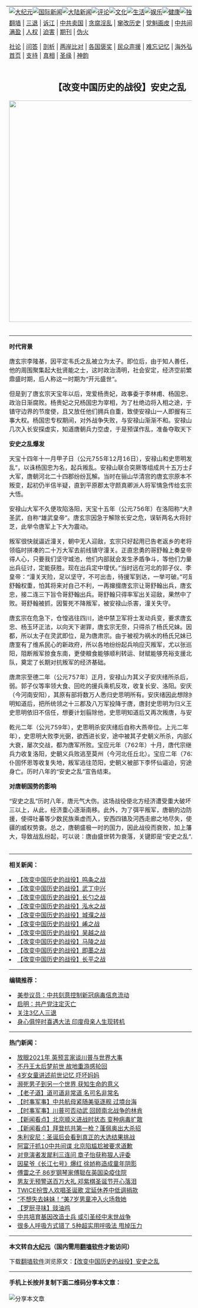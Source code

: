 <a name="1" id="1" target="_blank"></a><span id="1"></span>
<table align=center border="0"><tr><td colspan="2" VALIGN=TOP><a href="https://github.com/sjuclq3059/djy/blob/master/gb/nsc413.md#1"><img src="https://raw.githubusercontent.com/sjuclq3059/www/master/t/djy/1.jpg" title="大纪元"></a><a href="https://github.com/sjuclq3059/djy/blob/master/gb/n24hr.md#1"><img src="https://raw.githubusercontent.com/sjuclq3059/www/master/t/djy/3.jpg" title="国际新闻"></a><a href="https://github.com/sjuclq3059/djy/blob/master/gb/nsc413.md#1"><img src="https://raw.githubusercontent.com/sjuclq3059/www/master/t/djy/4.jpg" title="大陆新闻"></a><a href="https://github.com/sjuclq3059/djy/blob/master/gb/news392.md#1"><img src="https://raw.githubusercontent.com/sjuclq3059/www/master/t/djy/5.jpg" title="评论"></a><a href="https://github.com/sjuclq3059/djy/blob/master/gb/news2007.md#1"><img src="https://raw.githubusercontent.com/sjuclq3059/www/master/t/djy/6.jpg" title="文化"></a><a href="https://github.com/sjuclq3059/djy/blob/master/gb/news2008.md#1"><img src="https://raw.githubusercontent.com/sjuclq3059/www/master/t/djy/7.jpg" title="生活"></a><a href="https://github.com/sjuclq3059/djy/blob/master/gb/ncyule.md#1"><img src="https://raw.githubusercontent.com/sjuclq3059/www/master/t/djy/8.jpg" title="娱乐"></a><a href="https://github.com/sjuclq3059/djy/blob/master/gb/nsc1002.md#1"><img src="https://raw.githubusercontent.com/sjuclq3059/www/master/t/djy/9.jpg" title="健康"><a href="https://github.com/sjuclq3059/djy/blob/master/gb/nf6092.md#1"><img src="https://raw.githubusercontent.com/sjuclq3059/www/master/t/djy/10a.jpg" title="独家"></a><a href="https://github.com/sjuclq3059/djy/blob/master/gb/nf4514.md#1"><img src="https://raw.githubusercontent.com/sjuclq3059/www/master/t/djy/12a.jpg" title="头条"></a></td></tr>
<tr><td colspan="2" VALIGN=TOP><a target="_blank" href="https://github.com/sjuclq3059/www/blob/master/README.md?zsrh#1">翻墙</a> | <a target="_blank" href="https://github.com/sjuclq3059/djy/blob/master/gb/nf5657.md#1">三退</a> | <a target="_blank" href="https://github.com/sjuclq3059/djy/blob/master/gb/nf6124.md#1">诉江</a> | <a target="_blank" href="https://github.com/sjuclq3059/djy/blob/master/gb/nf1176117.md#1">中共卖国</a> | <a target="_blank" href="https://github.com/sjuclq3059/djy/blob/master/gb/nf5773.md#1">贪腐淫乱</a> | <a target="_blank" href="https://github.com/sjuclq3059/djy/blob/master/gb/nf1176115.md#1">窜改历史</a> | <a target="_blank" href="https://github.com/sjuclq3059/djy/blob/master/gb/nf1176107.md#1">党魁画皮</a> | <a target="_blank" href="https://github.com/sjuclq3059/djy/blob/master/gb/nf1320400.md#1">中共间谍</a> | <a target="_blank" href="https://github.com/sjuclq3059/djy/blob/master/gb/nf1176114.md#1">破坏传统</a> | <a target="_blank" href="https://github.com/sjuclq3059/ntdtv/blob/master/gb/prog447_1.md#1">恶贯满盈</a> | <a target="_blank" href="https://github.com/sjuclq3059/djy/blob/master/gb/ncid278.md#1">人权</a> | <a target="_blank" href="https://github.com/sjuclq3059/djy/blob/master/gb/nf1176111.md#1">迫害</a> | <a target="_blank" href="https://gitlab.com/szzdlab/mh-qikan/blob/master/README.md#1">期刊</a> | <a target="_blank" href="https://github.com/sjuclq3059/djy/blob/master/gb/nf5562.md#1">伪火</a></p><p><a target="_blank" href="https://github.com/sjuclq3059/djy/blob/master/gb/9p.md#1">社论</a> | <a target="_blank" href="https://github.com/sjuclq3059/djy/blob/master/gb/nf4378.md#1">问答</a> | <a target="_blank" href="https://github.com/sjuclq3059/djy/blob/master/gb/nf5792.md#1">剖析</a> | <a target="_blank" href="https://github.com/sjuclq3059/djy/blob/master/gb/nf5735.md#1">两岸比对</a> | <a target="_blank" href="https://github.com/sjuclq3059/djy/blob/master/gb/nf6119.md#1">各国褒奖</a> | <a target="_blank" href="https://github.com/sjuclq3059/djy/blob/master/gb/nf6120.md#1">民众声援</a> | <a target="_blank" href="https://github.com/sjuclq3059/djy/blob/master/gb/nf1188594.md#1">难忘记忆</a> | <a target="_blank" href="https://github.com/sjuclq3059/djy/blob/master/gb/nf3180.md#1">海外弘传</a> | <a target="_blank" href="https://github.com/sjuclq3059/djy/blob/master/gb/nf5410.md#1">万人上访</a> | <a target="_blank" href="https://github.com/sjuclq3059/www/blob/master/README.md?zsrh#1">平台首页</a> | <a target="_blank" href="https://github.com/sjuclq3059/djy/blob/master/gb/nf4386.md#1">支持</a> | <a target="_blank" href="https://github.com/sjuclq3059/djy/blob/master/gb/nf4389.md#1">真相</a> | <a target="_blank" href="https://github.com/sjuclq3059/djy/blob/master/gb/nf5790.md#1">圣缘</a> | <a target="_blank" href="https://github.com/sjuclq3059/djy/blob/master/gb/nf4786.md#1">神韵</a></td></tr>
<tr><td VALIGN=TOP width="626"><h2 align=center>【改变中国历史的战役】安史之乱</h2>
<img width="600" src="https://i.epochtimes.com/assets/uploads/2020/12/Fotolia_45613345_Subscription_L-320x200.jpg" />
<h6></h6>
<hr>
<p><B> 时代背景</B></p>
<p>唐玄宗李隆基，因平定韦氏之乱被立为太子。即位后，由于知人善任，礼贤有加，在他的周围聚集起大批贤能之士，这时政治清明，社会安定，经济空前繁荣，唐朝进入鼎盛时期，后人称这一时期为“开元盛世”。</p>
<p>但是到了唐玄宗天宝年以后，宠爱杨贵妃，政事委于李林甫、杨国忠、高力士之手，政治日渐腐败。杨贵妃之兄杨国忠为宰相，为了杜绝边将入相之途，于是重用胡人为镇守边界的节度使，且又放任他们拥兵自重，致使安禄山一人即握有三镇节度使之军事大权。杨国忠专权期间，对外<ahref="https://github.com/sjuclq3059/djy/blob/master/gb/tag/%E6%88%98%E4%BA%89.md#1">战争</a>失败，与安禄山渐渐不和。安禄山野心很大，他几次入长安探虚实，知道唐朝兵力空虚，于是预谋作乱，准备夺取天下。</p>
<p><B> 安史之乱爆发</B></p>
<p>天宝十四年十一月甲子日（公元755年12月16日），安禄山和史思明发动了“安史之乱”，以诛杨国忠为名，起兵叛乱。安禄山联合突厥等组成共十五万士兵，号称二十万大军，唐朝河北二十四郡纷纷瓦解。当时在骊山华清宫的唐玄宗原本不相信安禄山会叛变，起初仍半信半疑，直到平原郡太守颜真卿派人将军情急传给玄宗，玄宗才恍然大悟。</p>
<p>安禄山大军不久便攻陷洛阳，天宝十五年（公元756年）在洛阳称“大燕皇帝”，建元圣武，自称“雄武皇帝”。唐玄宗因急于解除长安之危，误斩两名大将封常清与高仙芝，此举令唐军上下大为震动。</p>
<p>叛军很快就逼近潼关，朝中无人迎敌，玄宗只好起用已告老返乡的老将军哥舒翰，统领临时拼凑的二十万大军去前线镇守潼关。正直忠勇的哥舒翰上奏皇帝说：“安禄山不得人心，只要我们坚守城池，他们内部就会发生矛盾争斗，等他们力量减弱，我们再出兵征讨，定能获胜。现在出兵定中埋伏。”当时远在河北的郭子仪、李光弼也上书给皇帝：“潼关天险，足以坚守，不可出击，待援军到达，一举可破。”可是杨国忠妒嫉哥舒翰权重，怕其将来对自己不利，一再撺掇唐玄宗让哥舒翰出兵，唐玄宗听信杨国忠，接二连三下旨令哥舒翰出兵。哥舒翰只得率军出关迎敌，果然中了埋伏，唐军大败。哥舒翰被抓，因誓死不降叛军，被安禄山杀害，潼关失守。 </p>
<p>唐玄宗在危急下，仓惶逃往四川，途中禁卫军将士发动兵变，要求唐玄宗立即将杨国忠、杨玉环正法，以向天下谢罪，唐玄宗无奈，只得杀了杨氏兄妹。因唐玄宗逃至成都，所以太子在灵武即位，是为唐肃宗。由于被视为祸水的杨氏兄妹已被消灭，加上唐室有了维系民心的新政府，所以各地纷纷起兵响应灭叛军，尤以张巡和许远死守睢阳，阻断叛军掠食东南，更使粮食能够顺利转运、财赋能够充裕支援北方的唐朝军队，奠定了长期对抗叛军的经济基础。</p>
<p>唐肃宗至德二年（公元757年）正月，安禄山为其义子安庆绪所杀后，势力大为减弱。郭子仪等率领大食、回纥的援兵乘机反攻，收复长安、洛阳。安庆绪败逃到邺（今河南安阳），其原有部将数万人悉归史思明所有。安庆绪因此想除掉史思明，史思明知道后，把所统领之十三郡及八万军投降于唐，唐封史思明为归义王。但是唐朝对史思明依旧不信任，想要计划翦除他，史思明知道后又再次叛唐，与安庆绪复合。</p>
<p>乾元二年（公元759年），史思明杀安庆绪后自称大燕帝位。上元二年（公元761年），史思明大败李光弼，欲西进长安，途中被其子史朝义所杀，内部众叛亲离，军力大衰，屡次交战，都为唐军所败。宝应元年（762年）十月，唐代宗继位，借助回纥兵力收复洛阳，史朝义兵败逃至莫州（今河北任丘北）。宝应二年（763年），李适、仆固怀恩等收复失地，叛军逃往范阳，史朝义被部下李怀仙逼迫，穷途末路之际自杀身亡。历时八年的“安史之乱”宣告结束。</p>
<p><B>对唐朝国势的影响 </B></p>
<p>“安史之乱”历时八年，唐元气大伤。这场战役使北方经济遭受重大破坏，损失四分之三以上，从此，经济重心逐渐南移。此外，为了弭平叛军，唐朝的边防军调往内地支援，使得吐蕃等少数民族乘虚而入，安西四镇及河西走廊之地尽失，使唐朝在西域边疆的威权势衰。总之，唐朝盛极一时的国力，因此战役而衰败，加上藩镇势力不断扩大，导致战乱纷起，可以说：唐由盛世转为衰落，关键即是“安史之乱”。@*<br /><font color=#ffffff>(http://www.dajiyuan.com)</font></p>

<hr>


<strong>相关新闻：</strong>
<li><a href="https://github.com/sjuclq3059/djy/blob/master/gb/7/6/21/n1750970.md#1">【改变中国历史的战役】鸣条之战</a></li>
<li><a href="https://github.com/sjuclq3059/djy/blob/master/gb/7/7/3/n1762280.md#1">【改变中国历史的战役】武丁中兴</a></li>
<li><a href="https://github.com/sjuclq3059/djy/blob/master/gb/7/7/13/n1771858.md#1">【改变中国历史的战役】长勺之战</a></li>
<li><a href="https://github.com/sjuclq3059/djy/blob/master/gb/7/7/18/n1776721.md#1">【改变中国历史的战役】泓水之战</a></li>
<li><a href="https://github.com/sjuclq3059/djy/blob/master/gb/7/7/28/n1785583.md#1">【改变中国历史的战役】城濮之战</a></li>
<li><a href="https://github.com/sjuclq3059/djy/blob/master/gb/7/8/6/n1793525.md#1">【改变中国历史的战役】崤之战</a></li>
<li><a href="https://github.com/sjuclq3059/djy/blob/master/gb/7/8/20/n1808020.md#1">【改变中国历史的战役】吴越之战</a></li>
<li><a href="https://github.com/sjuclq3059/djy/blob/master/gb/7/9/1/n1820677.md#1">【改变中国历史的战役】马陵之战</a></li>
<li><a href="https://github.com/sjuclq3059/djy/blob/master/gb/7/9/12/n1831233.md#1">【改变中国历史的战役】即墨之战</a></li>
<li><a href="https://github.com/sjuclq3059/djy/blob/master/gb/7/9/16/n1835969.md#1">【改变中国历史的战役】长平之战</a></li>
<hr>


<strong>编辑推荐：</strong>
<li><a href="https://github.com/onzhi266/djy/blob/master/gb/20/2/22/n11887949.md#1">美参议员：中共刻意控制新冠病毒信息流动</a></li>
<li><a href="https://github.com/tsiac2612/djy/blob/master/gb/19/12/6/n11704921.md#1" target="_blank">启明：共产党注定灭亡</a></li><li><a href="https://github.com/sjuclq3059/djy/blob/master/gb/18/5/10/n10381511.md?dfh#1" target="_blank">关注3亿人三退</a></li><li><a href="https://github.com/tsiac2612/djy/blob/master/gb/19/11/22/n11674273.md#1" target="_blank">身心俱悴时喜遇大法 印度母亲人生现转机</a></li>
<hr>

<strong>热门新闻：</strong>
<li><a href="https://github.com/sjuclq3059/djy/blob/master/gb/20/12/23/n12639978.md#1">放眼2021年 英预言家谈川普与世界大事</a></li>
<li><a href="https://github.com/sjuclq3059/djy/blob/master/gb/20/12/22/n12638393.md#1">不丹王太后梦前世 故地重游感轮回</a></li>
<li><a href="https://github.com/sjuclq3059/djy/blob/master/gb/20/12/23/n12639398.md#1">4岁女童讲述前世记忆 吓坏妈妈</a></li>
<li><a href="https://github.com/sjuclq3059/djy/blob/master/gb/20/12/22/n12637662.md#1">濒死男子到另一个世界 获知生命的意义</a></li>
<li><a href="https://github.com/sjuclq3059/djy/blob/master/gb/20/12/7/n12600854.md#1">【老子道】道可道非常道 名可名非常名</a></li>
<li><a href="https://github.com/sjuclq3059/djy/blob/master/gb/20/12/24/n12643422.md#1">【时事军事】中共航母紧随美驱逐舰 过境台海</a></li>
<li><a href="https://github.com/sjuclq3059/djy/blob/master/gb/20/12/24/n12643497.md#1">【时事军事】川普可否动武 回顾南北战争的林肯</a></li>
<li><a href="https://github.com/sjuclq3059/djy/blob/master/gb/20/12/26/n12646853.md#1">【新闻看点】北京顺义进战时状态 变种病毒扩散</a></li>
<li><a href="https://github.com/sjuclq3059/djy/blob/master/gb/20/12/25/n12645610.md#1">【新闻看点】拜登抗共第一枪？蓬佩奥出大杀招</a></li>
<li><a href="https://github.com/sjuclq3059/djy/blob/master/gb/20/12/26/n12645858.md#1">朱利安尼：圣诞后会看到真正的大选结果挑战</a></li>
<li><a href="https://github.com/sjuclq3059/djy/blob/master/gb/20/12/26/n12646735.md#1">阿富汗抓10中共间谍 北京陷尴尬被要求道歉</a></li>
<li><a href="https://github.com/sjuclq3059/djy/blob/master/gb/20/12/25/n12645462.md#1">对竞演者发犀利三连问 章子怡获称狠人评委</a></li>
<li><a href="https://github.com/sjuclq3059/djy/blob/master/gb/20/12/27/n12647886.md#1">因星爷《长江七号》爆红 徐娇称造成童年阴影</a></li>
<li><a href="https://github.com/sjuclq3059/djy/blob/master/gb/20/12/27/n12648003.md#1">傅雷之子 86岁钢琴家傅聪在英国染疫住院</a></li>
<li><a href="https://github.com/sjuclq3059/djy/blob/master/gb/20/12/27/n12647612.md#1">男友无预警送百万大礼 邓紫棋圣诞节开心落泪</a></li>
<li><a href="https://github.com/sjuclq3059/djy/blob/master/gb/20/12/26/n12646328.md#1">TWICE扮雪人欢唱圣诞歌 定延休养中低调捐款</a></li>
<li><a href="https://github.com/sjuclq3059/djy/blob/master/gb/20/12/27/n12647213.md#1">“不想失去妹妹！”美7岁男童冲入火场救她</a></li>
<li><a href="https://github.com/sjuclq3059/djy/blob/master/gb/20/12/24/n12643607.md#1">【罗厨寻味】豉油鸡</a></li>
<li><a href="https://github.com/sjuclq3059/djy/blob/master/gb/20/12/27/n12647393.md#1">中共培育基因改造士兵 或引圣经中末世战争</a></li>
<li><a href="https://github.com/sjuclq3059/djy/blob/master/gb/20/12/26/n12646480.md#1">很多人呼吸方式错了 5种超实用呼吸法 甩掉压力</a></li>
<hr>

<strong>本文转自<a href="https://www.epochtimes.com">大纪元</a>（国内需用<a href="https://github.com/sjuclq3059/www/blob/master/README.md#8">翻墙软件</a>才能访问）</strong><p>下载<a href="https://github.com/sjuclq3059/www/blob/master/README.md#8">翻墙软件</a>浏览原文：<a href="https://www.epochtimes.com/gb/8/2/9/n2005865.htm">【改变中国历史的战役】安史之乱</a></p><hr>

<strong>手机上长按并复制下面二维码分享本文章：</strong><br><br><img src="https://chart.apis.google.com/chart?cht=qr&chs=240x240&choe=UTF-8&chld=M|2&chl=https://github.com/sjuclq3059/djy/blob/master/gb/8/2/9/n2005865.md%231" title="分享本文章"></td><td VALIGN=TOP><a href="https://github.com/sjuclq3059/djy/blob/master/gb/16/1/21/n4622075.md?dfh#1" target="_blank"><img src="https://raw.githubusercontent.com/sjuclq3059/djy/master/gb/300/wei-f1.jpg" title="中共的伪火骗局"  alt="中共的伪火骗局"></a><br><a href="https://github.com/sjuclq3059/www/blob/master/README.md?dfh#9" target="_blank"><img src="https://raw.githubusercontent.com/sjuclq3059/djy/master/gb/300/yong-h.jpg" title="永恒的见证"  alt="永恒的见证"></a><br><a href="https://github.com/sjuclq3059/djy/blob/master/gb/13/9/29/n3974789.md?dfh#1" target="_blank"><img src="https://raw.githubusercontent.com/sjuclq3059/djy/master/gb/300/shang-lnz.jpg" title="善良女子被中共投男牢"  alt="善良女子被中共投男牢"></a><br><a href="https://github.com/sjuclq3059/djy/blob/master/gb/16/3/16/n4663449.md?dfh#1" target="_blank"><img src="https://raw.githubusercontent.com/sjuclq3059/djy/master/gb/300/huo-z3.jpg" title="警卫目击活摘器官"  alt="警卫目击活摘器官"></a><br><a href="https://github.com/sjuclq3059/djy/blob/master/gb/16/8/7/n8177641.md?dfh#1" target="_blank"><img src="https://raw.githubusercontent.com/sjuclq3059/djy/master/gb/300/huo-z4.jpg" title="证人描述活摘恐怖"  alt="证人描述活摘恐怖"></a><br><a href="https://github.com/sjuclq3059/djy/blob/master/gb/10/4/19/n2881569.md?dfh#1" target="_blank"><img src="https://raw.githubusercontent.com/sjuclq3059/djy/master/gb/300/huo-z1.jpg" title="揭开活摘器官黑幕"  alt="揭开活摘器官黑幕"></a><br><a href="https://github.com/sjuclq3059/djy/blob/master/gb/10/11/7/n3077476.md?dfh#1" target="_blank"><img src="https://raw.githubusercontent.com/sjuclq3059/djy/master/gb/300/ma-ks.jpg" title="马克思的成魔之路"  alt="马克思的成魔之路"></a><br><a href="https://github.com/sjuclq3059/djy/blob/master/gb/14/6/9/n4173977.md?dfh#1" target="_blank"><img src="https://raw.githubusercontent.com/sjuclq3059/djy/master/gb/300/chang-zs.jpg" title="藏字石 蕴天机"  alt="藏字石 蕴天机"></a><br><a href="https://github.com/sjuclq3059/djy/blob/master/gb/18/5/10/n10381511.md?dfh#1" target="_blank"><img src="https://raw.githubusercontent.com/sjuclq3059/djy/master/gb/300/st1.jpg" title="关注3亿人三退"  alt="关注3亿人三退"></a><br><a href="https://github.com/sjuclq3059/djy/blob/master/gb/18/3/21/n10237682.md?dfh#1" target="_blank"><img src="https://raw.githubusercontent.com/sjuclq3059/djy/master/gb/300/jie-t.jpg" title="解体中共复兴中华"  alt="解体中共复兴中华"></a><br><a href="https://github.com/sjuclq3059/djy/blob/master/gb/9/2/9/n2422991.md?dfh#1" target="_blank"><img src="https://raw.githubusercontent.com/sjuclq3059/djy/master/gb/300/gao-zs.jpg" title="中共迫害良心律师"  alt="中共迫害良心律师"></a><br><a href="https://github.com/sjuclq3059/djy/blob/master/gb/18/12/9/n10900044.md?dfh#1" target="_blank"><img src="https://raw.githubusercontent.com/sjuclq3059/djy/master/gb/300/sj1.jpg" title="303万人举报江泽民"  alt="303万人举报江泽民"></a><br><a href="https://github.com/sjuclq3059/djy/blob/master/gb/18/8/28/n10672014.md?dfh#1" target="_blank"><img src="https://raw.githubusercontent.com/sjuclq3059/djy/master/gb/300/sj2.jpg" title="这些官员为何起诉江泽民"  alt="这些官员为何起诉江泽民"></a><br><a href="https://github.com/sjuclq3059/djy/blob/master/gb/8/12/18/n2367165.md?dfh#1" target="_blank"><img src="https://raw.githubusercontent.com/sjuclq3059/djy/master/gb/300/liangan.jpg" title="海峡两岸的强烈对比"  alt="海峡两岸的强烈对比"></a><br><a href="https://github.com/sjuclq3059/djy/blob/master/gb/15/12/10/n4593139.md?dfh#1" target="_blank"><img src="https://raw.githubusercontent.com/sjuclq3059/djy/master/gb/300/jia-ndzl.jpg" title="加拿大总理的贺信"  alt="加拿大总理的贺信"></a><br><a href="https://github.com/sjuclq3059/djy/blob/master/gb/11/6/17/n3289382.md?dfh#1" target="_blank"><img src="https://raw.githubusercontent.com/sjuclq3059/djy/master/gb/300/xiao-wd.jpg" title="探寻真相兼听则明"  alt="探寻真相兼听则明"></a><br><a href="https://github.com/sjuclq3059/djy/blob/master/gb/18/10/27/n10812623.md?dfh#1" target="_blank"><img src="https://raw.githubusercontent.com/sjuclq3059/djy/master/gb/300/yindu.jpg" title="印度媒体报道东方"  alt="印度媒体报道东方"></a><br><a href="https://github.com/sjuclq3059/djy/blob/master/gb/18/6/9/n10469652.md?dfh#1" target="_blank"><img src="https://raw.githubusercontent.com/sjuclq3059/djy/master/gb/300/xie-j.jpg" title="不一样的海外校园"  alt="不一样的海外校园"></a><br><a href="https://github.com/sjuclq3059/djy/blob/master/gb/7/4/5/n1669415.md?dfh#1" target="_blank"><img src="https://raw.githubusercontent.com/sjuclq3059/djy/master/gb/300/li-up.jpg" title="从大师到徒弟的传奇"  alt="从大师到徒弟的传奇"></a><br><a href="https://github.com/sjuclq3059/djy/blob/master/gb/17/5/26/n9191512.md?dfh#1" target="_blank"><img src="https://raw.githubusercontent.com/sjuclq3059/djy/master/gb/300/zfl2.jpg" title="亿万人与东方一本奇书"  alt="亿万人与东方一本奇书"></a><br><a href="https://github.com/sjuclq3059/djy/blob/master/gb/13/11/27/n4020290.md?dfh#1" target="_blank"><img src="https://raw.githubusercontent.com/sjuclq3059/djy/master/gb/300/zhen-h.jpg" title="大陆见不到的震撼场面"  alt="大陆见不到的震撼场面"></a><br><a href="https://github.com/sjuclq3059/djy/blob/master/gb/15/7/17/n4482910.md?dfh#1" target="_blank"><img src="https://raw.githubusercontent.com/sjuclq3059/djy/master/gb/300/dalu-sk.jpg" title="人心向善 大陆当初盛况"  alt="人心向善 大陆当初盛况"></a><br><a href="https://github.com/sjuclq3059/djy/blob/master/gb/19/1/5/n10955468.md?dfh#1" target="_blank"><img src="https://raw.githubusercontent.com/sjuclq3059/djy/master/gb/300/zfl1.jpg" title="追寻真理 这书讲什么"  alt="追寻真理 这书讲什么"></a><br><a href="https://github.com/sjuclq3059/www/blob/master/README.md?dfh#1" target="_blank"><img src="https://raw.githubusercontent.com/sjuclq3059/djy/master/gb/300/fq1.jpg" title="下载免费翻墙软件"  alt="下载免费翻墙软件"></a><br></td></tr></table>
